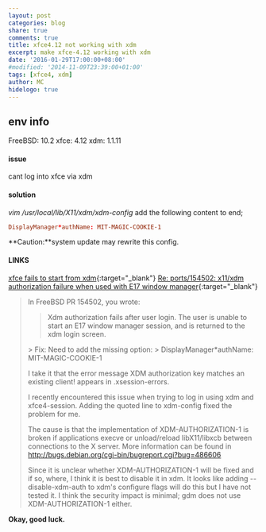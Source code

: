 ```yaml
---
layout: post
categories: blog
share: true
comments: true
title: xfce4.12 not working with xdm
excerpt: make xfce-4.12 working with xdm
date: '2016-01-29T17:00:00+08:00'
#modified: '2014-11-09T23:39:00+01:00'
tags: [xfce4, xdm]
author: MC
hidelogo: true
---
```


## env info

FreeBSD: 10.2
xfce: 4.12
xdm: 1.1.11

#### issue

cant log into xfce via xdm

#### solution

*vim /usr/local/lib/X11/xdm/xdm-config* add the following content to end;

```conf
DisplayManager*authName: MIT-MAGIC-COOKIE-1
```

**Caution:**system update may rewrite this config.

#### LINKS

[xfce fails to start from xdm](https://forums.freebsd.org/threads/xfce-fails-to-start-from-xdm.42381/){:target="_blank"}
[Re: ports/154502: x11/xdm authorization failure when used with E17 window manager](http://freebsd.1045724.n5.nabble.com/Re-ports-154502-x11-xdm-authorization-failure-when-used-with-E17-window-manager-td5819660.html){:target="_blank"}

>In FreeBSD PR 154502, you wrote: 
> > Xdm authorization fails after user login. 
> > The user is unable to start an E17 window manager session, and is 
> > returned to the xdm login screen. 
>
> \> Fix: Need to add the missing option: 
> \> DisplayManager*authName: MIT-MAGIC-COOKIE-1 
>
>I take it that the error message 
>XDM authorization key matches an existing client! 
>appears in .xsession-errors. 
>
>I recently encountered this issue when trying to log in using xdm and 
>xfce4-session. Adding the quoted line to xdm-config fixed the problem 
>for me. 
>
>The cause is that the implementation of XDM-AUTHORIZATION-1 is broken if 
>applications execve or unload/reload libX11/libxcb between connections 
>to the X server. More information can be found in 
>http://bugs.debian.org/cgi-bin/bugreport.cgi?bug=486606
>
>Since it is unclear whether XDM-AUTHORIZATION-1 will be fixed and if so, 
>where, I think it is best to disable it in xdm. It looks like adding 
>--disable-xdm-auth to xdm's configure flags will do this but I have not 
>tested it. I think the security impact is minimal; gdm does not use 
>XDM-AUTHORIZATION-1 either. 

**Okay, good luck.**
